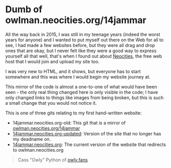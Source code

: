 # Dumb of owlman.neocities.org/14jammar

All the way back in 2015, I was still in my teenage years (indeed the worst years for anyone) and I wanted to put myself out there on the Web for all to see, I had made a few websites before, but they were all drag and drop ones that are okay, but I never felt like they were a good way to express yourself all that well, that's when I found out about [Neocities](https://neocities.org), the free web host that I would join and upload my site too.

I was very new to HTML, and it shows, but everyone has to start somewhere and this was where I would begin my website journey at.

This mirror of the code is almost a one-to-one of what would have been seen - the only real thing changed here is only visible in the code; I have only changed links to things like images from being broken, but this is such a small change that you would not notice it.

This is one of three gits relating to my first hand-written website:

* 14jammar.neocities.org-old: This git that is a mirror of [owlman.neocities.org/14jammar](https://owlman.neocities.org/14jammar)
* [14jammar.neocities.org-updated](https://github.com/DynTylluan/14jammar.neocities.org-updated): Version of the site that no longer has my deadname on.
* [14jammar.neocities.org](https://github.com/DynTylluan/14jammar.neocities.org): The current version of the website that redirects to owlman.neocities.org

> Cass "Owly" Python of [owly.fans](https://owly.fans)
